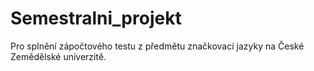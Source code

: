 # Semestralni_projekt
Pro splnění zápočtového testu z předmětu značkovací jazyky na České Zemědělské univerzitě.
